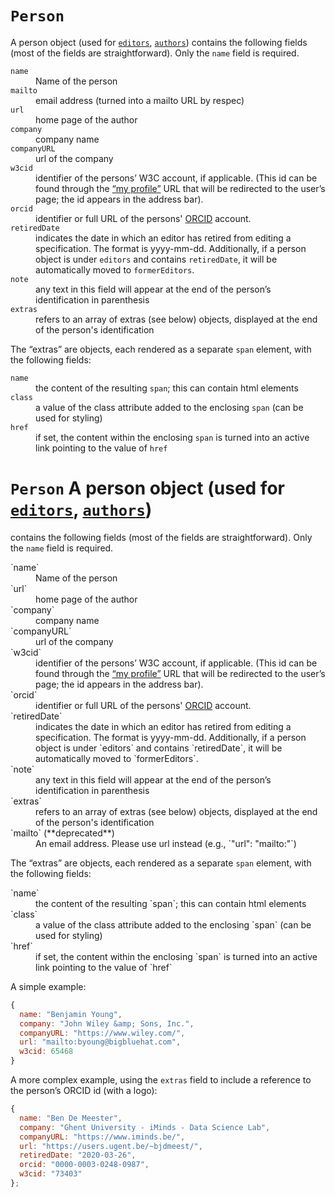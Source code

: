 # `Person`

A person object (used for [`editors`](editors), [`authors`](authors)) contains the following fields (most of the fields are straightforward). Only the `name` field is required.

<dl>
	<dt><code>name</code></dt>
	<dd>Name of the person</dd>
	<dt><code>mailto</code></dt>
	<dd>email address (turned into a mailto URL by respec)</dd>
	<dt><code>url</code></dt>
	<dd>home page of the author</dd>
	<dt><code>company</code></dt>
	<dd>company name</dd>
	<dt><code>companyURL</code></dt>
	<dd>url of the company</dd>
	<dt><code>w3cid</code></dt>
	<dd>identifier of the persons’ W3C account, if applicable. (This id can be found through the <a href="https://www.w3.org/users/myprofile">“my profile”</a> URL that will be redirected to the user’s page; the id appears in the address bar).</dd>
	<dt><code>orcid</code></dt>
	<dd>identifier or full URL of the persons' <a href="https://orcid.org/">ORCID</a> account.</dd>
	<dt><code>retiredDate</code></dt>
	<dd>indicates the date in which an editor has retired from editing a specification. The format is yyyy-mm-dd. Additionally, if a person object is under <code>editors</code> and contains <code>retiredDate</code>, it will be automatically moved to <code>formerEditors</code>.</dd>
	<dt><code>note</code></dt>
	<dd>any text in this field will appear at the end of the person’s identification in parenthesis</dd>
	<dt><code>extras</code></dt>
	<dd>refers to an array of extras (see below) objects, displayed at the end of the person's identification</dd>
</dl>

The “extras” are objects, each rendered as a separate `span` element, with the following fields:

<dl>
	<dt><code>name</code></dt>
	<dd>the content of the resulting <code>span</code>; this can contain html elements</dd>
	<dt><code>class</code></dt>
	<dd>a value of the class attribute added to the enclosing <code>span</code> (can be used for styling)</dd>
	<dt><code>href</code></dt>
	<dd>if set, the content within the enclosing <code>span</code> is turned into an active link pointing to the value of <code>href</code></dd>
</dl>

# `Person` A person object (used for [`editors`](editors), [`authors`](authors))
contains the following fields (most of the fields are straightforward). Only the
`name` field is required.

<dl>
  <dt>`name`</dt>
  <dd>Name of the person</dd>
  <dt>`url`</dt>
  <dd>home page of the author</dd>
  <dt>`company`</dt>
  <dd>company name</dd>
  <dt>`companyURL`</dt>
  <dd>url of the company</dd>
  <dt>`w3cid`</dt>
  <dd>
    identifier of the persons’ W3C account, if applicable. (This id can be found
    through the
    <a href="https://www.w3.org/users/myprofile">“my profile”</a> URL that will
    be redirected to the user’s page; the id appears in the address bar).
  </dd>
  <dt>`orcid`</dt>
  <dd>
    identifier or full URL of the persons'
    <a href="https://orcid.org/">ORCID</a> account.
  </dd>
  <dt>`retiredDate`</dt>
  <dd>
    indicates the date in which an editor has retired from editing a
    specification. The format is yyyy-mm-dd. Additionally, if a person object is
    under `editors` and contains `retiredDate`, it will be
    automatically moved to `formerEditors`.
  </dd>
  <dt>`note`</dt>
  <dd>
    any text in this field will appear at the end of the person’s identification
    in parenthesis
  </dd>
  <dt>`extras`</dt>
  <dd>
    refers to an array of extras (see below) objects, displayed at the end of
    the person's identification
  </dd>
  <dt>`mailto` (**deprecated**)</dt>
  <dd>An email address. Please use url instead (e.g., `"url": "mailto:"`)</dd>
</dl>

The “extras” are objects, each rendered as a separate `span` element, with the
following fields:

<dl>
  <dt>`name`</dt>
  <dd>
    the content of the resulting `span`; this can contain html
    elements
  </dd>
  <dt>`class`</dt>
  <dd>
    a value of the class attribute added to the enclosing `span` (can
    be used for styling)
  </dd>
  <dt>`href`</dt>
  <dd>
    if set, the content within the enclosing `span` is turned into an
    active link pointing to the value of `href`
  </dd>
</dl>

A simple example:

```js "example": "A simple person object."
{
  name: "Benjamin Young",
  company: "John Wiley &amp; Sons, Inc.",
  companyURL: "https://www.wiley.com/",
  url: "mailto:byoung@bigbluehat.com",
  w3cid: 65468
}
```

A more complex example, using the <code>extras</code> field to include a reference to the person’s ORCID id (with a logo):

```js "example": "A more complex person object."
{
  name: "Ben De Meester",
  company: "Ghent University - iMinds - Data Science Lab",
  companyURL: "https://www.iminds.be/",
  url: "https://users.ugent.be/~bjdmeest/",
  retiredDate: "2020-03-26",
  orcid: "0000-0003-0248-0987",
  w3cid: "73403"
};
```
